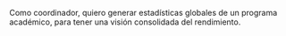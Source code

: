 Como coordinador, quiero generar estadísticas globales de un programa académico, para tener una visión consolidada del rendimiento.

